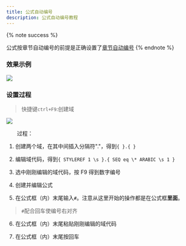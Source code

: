 ```yaml
---
title: 公式自动编号
description: 公式自动编号教程
---
```


{% note success %}

公式按章节自动编号的前提是正确设置了[章节自动编号](/论文排版指南/自动编号/章节.html)
{% endnote %}



### 效果示例

![](http://qiniu.zkytech.top/动画(38).gif)


### 设置过程

> 快捷键`ctrl+F9`:创建域

![](http://qiniu.zkytech.top/动画(37).gif)

&emsp;&emsp;过程：

1. 创建两个域，在其中间插入分隔符"."，得到`{ }.{ }`

2. 编辑域代码，得到`{ STYLEREF 1 \s }.{ SEQ eq \* ARABIC \s 1 }`

3. 选中刚刚编辑的域代码，按 F9 得到数字编号

4. 创建并编辑公式

5. 在公式框（内）末尾输入`#`。注意从这里开始的操作都是在公式框**里面**。
	
> `#`配合回车使编号右对齐

6. 在公式框（内）末尾粘贴刚刚编辑的域代码

7. 在公式框（内）末尾按回车
   
